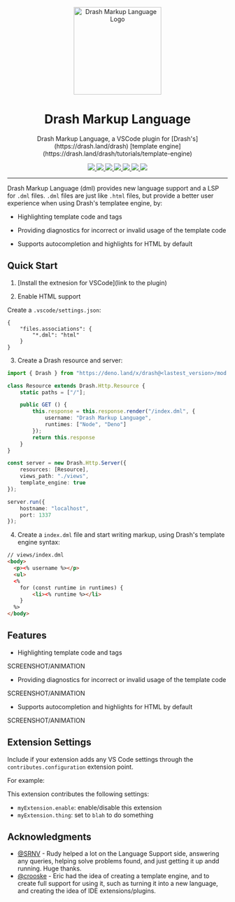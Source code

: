 <p align="center">
  <img height="200" src="./dml-logo.png" alt="Drash Markup Language Logo">
  <h1 align="center">Drash Markup Language</h1>
</p>
<p align="center">Drash Markup Language, a VSCode plugin for [Drash's](https://drash.land/drash) [template engine](https://drash.land/drash/tutorials/template-engine)</p>
<p align="center">
  <a href="https://github.com/ebebbington/drash-markup-language/releases">
    <img src="https://img.shields.io/github/release/ebebbington/drash-markup-language.svg?color=bright_green&label=latest">
  </a>
  <a href="https://github.com/ebebbington/drash-markup-language/actions">
    <img src="https://img.shields.io/github/workflow/status/ebebbington/drash-markup-language/master?label=ci">
  </a>
  <a href="https://discord.gg/SgejNXq">
    <img src="https://img.shields.io/badge/chat-on%20discord-blue">
  </a>
  <a href="https://twitter.com/drash_land">
    <img src="https://img.shields.io/twitter/url?label=%40drash_land&style=social&url=https%3A%2F%2Ftwitter.com%2Fdrash_land">
  </a>
  <a href="https://rb.gy/vxmeed">
    <img src="https://img.shields.io/badge/Tutorials-YouTube-red">
  </a>
  <a href="https://github.com/ebebbington/drash-markup-language/actions">
    <img src="https://img.shields.io/github/workflow/status/ebebbington/drash-markup-language/CodeQL?label=CodeQL">
  </a>
  <a href="https://sonarcloud.io/dashboard?id=ebebbington_drash-markup-language">
    <img src="https://sonarcloud.io/api/project_badges/measure?project=ebebbington_drash-markup-language&metric=alert_status">
  </a>
</p>

---

Drash Markup Language (dml) provides new language support and a LSP for `.dml` files. `.dml` files are just like `.html` files, but provide a better user experience when using Drash's templatee engine, by:

* Highlighting template code and tags

* Providing diagnostics for incorrect or invalid usage of the template code

* Supports autocompletion and highlights for HTML by default

## Quick Start

1. [Install the extnesion for VSCode](link to the plugin)

2. Enable HTML support

Create a `.vscode/settings.json`:

```
{
    "files.associations": {
        "*.dml": "html"
    }
}
```

3. Create a Drash resource and server:


```typescript
import { Drash } from "https://deno.land/x/drash@<lastest_version>/mod.ts";

class Resource extends Drash.Http.Resource {
    static paths = ["/"];

    public GET () {
        this.response = this.response.render("/index.dml", {
            username: "Drash Markup Language",
            runtimes: ["Node", "Deno"]
        });
        return this.response
    }
}

const server = new Drash.Http.Server({
    resources: [Resource],
    views_path: "./views",
    template_engine: true
});

server.run({
    hostname: "localhost",
    port: 1337
});
```

4. Create a `index.dml` file and start writing markup, using Drash's template engine syntax:

```html
// views/index.dml
<body>
  <p><% username %></p>
  <ul>
  <%
    for (const runtime in runtimes) {
        <li><% runtime %></li>
    }
  %>
</body>
```

## Features

* Highlighting template code and tags

SCREENSHOT/ANIMATION

* Providing diagnostics for incorrect or invalid usage of the template code

SCREENSHOT/ANIMATION

* Supports autocompletion and highlights for HTML by default

SCREENSHOT/ANIMATION

## Extension Settings

Include if your extension adds any VS Code settings through the `contributes.configuration` extension point.

For example:

This extension contributes the following settings:

* `myExtension.enable`: enable/disable this extension
* `myExtension.thing`: set to `blah` to do something

## Acknowledgments

* [@SRNV](https://github.com/SRNV) - Rudy helped a lot on the Language Support side, answering any queries, helping solve problems found, and just getting it up andd running. Huge thanks.
* [@crooske](https://github.com/crookse) - Eric had the idea of creating a template engine, and to create full support for using it, such as turning it into a new language, and creating the idea of IDE extensions/plugins.
